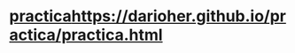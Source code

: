 # [practica](https://darioher.github.io/practica/practica.html)https://darioher.github.io/practica/practica.html


